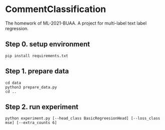 # CommentClassification
The homework of ML-2021-BUAA. A project for multi-label text label regression.

## Step 0. setup environment
```
pip install requirements.txt
```

## Step 1. prepare data
```
cd data
python3 prepare_data.py
cd ..
```

## Step 2. run experiment
```
python experiment.py [--head_class BasicRegreesionHead] [--loss_class mse] [--extra_counts 6]
```
